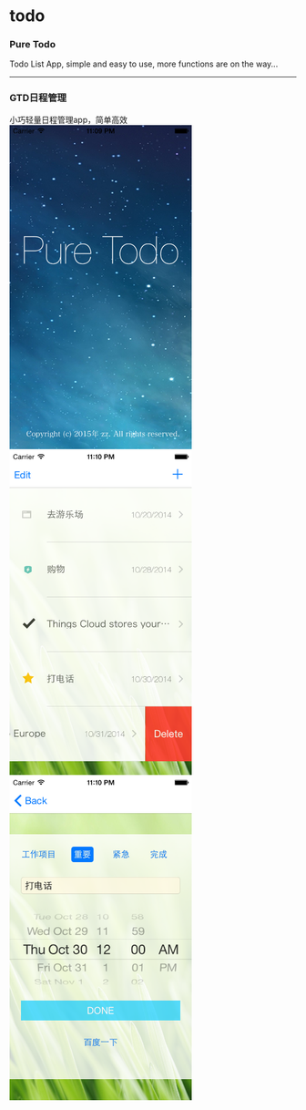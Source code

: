 # todo

<h3>Pure Todo</h3>
<!--
![image](https://culturedcode.com/things/2014-09-17/images/feature-cloudswitch.png)
  -->
Todo List App, simple and easy to use, more functions are on the way...
<hr>
<h3>GTD日程管理</h3>
小巧轻量日程管理app，简单高效

<img src=https://github.com/x1911/todo/blob/master/screenshots/0.png width=320>

<img src=https://github.com/x1911/todo/blob/master/screenshots/1.png width=320>

<img src=https://github.com/x1911/todo/blob/master/screenshots/2.png width=320>
